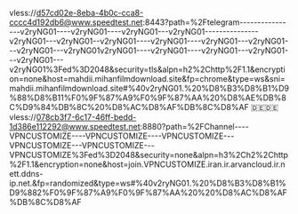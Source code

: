 vless://d57cd02e-8eba-4b0c-cca8-cccc4d192db6@www.speedtest.net:8443?path=%2Ftelegram----------------v2ryNG01----v2ryNG01----v2ryNG01---v2ryNG01---------------v2ryNG01---v2ryNG01--v2ryNG01----v2ryNG01----v2ryNG01---v2ryNG01---v2ryNG01---v2ryNG01v2ryNG01----v2ryNG01----v2ryNG01---v2ryNG01---v2ryNG01---v2ryNG01%3Fed%3D2048&security=tls&alpn=h2%2Chttp%2F1.1&encryption=none&host=mahdii.mihanfilmdownload.site&fp=chrome&type=ws&sni=mahdii.mihanfilmdownload.site#%40v2ryNG01.%20%D8%B3%D8%B1%D9%88%D8%B11%F0%9F%87%A9%F0%9F%87%AA%20%D8%AE%DB%8C%D9%84%DB%8C%20%D8%AC%D8%AF%DB%8C%D8%AF
🇩🇪🇩🇪
vless://078cb3f7-6c17-46ff-bedd-1d386e112292@www.speedtest.net:8880?path=%2FChannel----VPNCUSTOMIZE----VPNCUSTOMIZE----VPNCUSTOMIZE---VPNCUSTOMIZE---VPNCUSTOMIZE---VPNCUSTOMIZE%3Fed%3D2048&security=none&alpn=h3%2Ch2%2Chttp%2F1.1&encryption=none&host=join.VPNCUSTOMIZE.iran.ir.arvancloud.ir.nett.ddns-ip.net.&fp=randomized&type=ws#%40v2ryNG01.%20%D8%B3%D8%B1%D9%882%F0%9F%87%A9%F0%9F%87%AA%20%20%D8%AC%D8%AF%DB%8C%D8%AF
